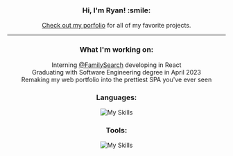 <div align="center">
<h3><b>Hi, I'm Ryan! :smile:</b></h3>

[Check out my porfolio](https://ryanbey.github.io/portfolio/) for all of my favorite projects.
<hr>


<h3> What I'm working on:</h3>

Interning [@FamilySearch](https://github.com/familysearch) developing in React<br>
Graduating with Software Engineering degree in April 2023<br>
Remaking my web portfolio into the prettiest SPA you've ever seen<br>

<h3>Languages:</h3>

![My Skills](https://skillicons.dev/icons?i=html,css,js,ts,sass,java,php,cpp)

<h3>Tools:</h3>

![My Skills](https://skillicons.dev/icons?i=react,angular,bootstrap,nodejs,express,firebase,mongo,heroku,mysql,vscode,androidstudio,jest,git,ps,xd,figma&perline=8)<br>
</div>

<!--
<p><img src="https://github-readme-stats.vercel.app/api/top-langs?username=ryanbey&show_icons=true&theme=github_dark&locale=en&layout=compact" alt="ryanbey github most used languages" /></p>
  
- 🔭 I’m currently working on ...
- 🌱 I’m currently learning ...
- 👯 I’m looking to collaborate on ...
- 🤔 I’m looking for help with ...
- 💬 Ask me about ...
- 📫 How to reach me: ...
- 😄 Pronouns: ...
- ⚡ Fun fact: ...
-->
